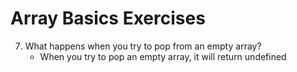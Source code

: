 # Array Basics Exercises

7. What happens when you try to pop from an empty array?
    - When you try to pop an empty array, it will return undefined